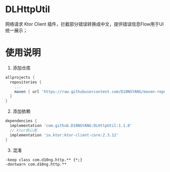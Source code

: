 # DLHttpUtil

网络请求 Ktor Client 插件，拦截部分错误转换成中文，提供错误信息Flow用于UI统一展示；

# 使用说明
1. 添加仓库
```build.gradle
allprojects {
  repositories {
    ...
    maven { url 'https://raw.githubusercontent.com/D10NGYANG/maven-repo/main/repository'}
  }
}
```

2. 添加依赖
```build.gradle
dependencies {
  implementation 'com.github.D10NGYANG:DLHttpUtil:1.1.0'
  // ktor核心库
  implementation 'io.ktor:ktor-client-core:2.3.12'
}
```

3. 混淆
```properties
-keep class com.d10ng.http.** {*;}
-dontwarn com.d10ng.http.**
```
